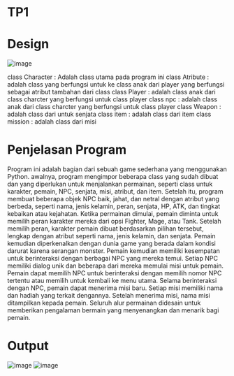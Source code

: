 # TP1

# Design
![image](https://github.com/SuraGendil/TP1/assets/117885047/ddefcc65-d675-42d7-8f64-e4ea9e2333d1)


class Character : Adalah class utama pada program ini
class Atribute : adalah class yang berfungsi untuk ke class anak dari player yang berfungsi sebagai atribut tambahan dari class
class Player : adalah class anak dari class charcter yang berfungsi untuk class player
class npc : adalah class anak dari class charcter yang berfungsi untuk class player
class Weapon : adalah class dari untuk senjata
class item : adalah class dari item
class mission : adalah class dari misi

# Penjelasan Program
Program ini adalah bagian dari sebuah game sederhana yang menggunakan Python. awalnya, program mengimpor beberapa class yang sudah dibuat dan yang diperlukan untuk menjalankan permainan, seperti class untuk karakter, pemain, NPC, senjata, misi, atribut, dan item. Setelah itu, program membuat beberapa objek NPC baik, jahat, dan netral dengan atribut yang berbeda, seperti nama, jenis kelamin, peran, senjata, HP, ATK, dan tingkat kebaikan atau kejahatan. Ketika permainan dimulai, pemain diminta untuk memilih peran karakter mereka dari opsi Fighter, Mage, atau Tank. Setelah memilih peran, karakter pemain dibuat berdasarkan pilihan tersebut, lengkap dengan atribut seperti nama, jenis kelamin, dan senjata. Pemain kemudian diperkenalkan dengan dunia game yang berada dalam kondisi darurat karena serangan monster.
Pemain kemudian memiliki kesempatan untuk berinteraksi dengan berbagai NPC yang mereka temui. Setiap NPC memiliki dialog unik dan beberapa dari mereka memulai misi untuk pemain. Pemain dapat memilih NPC untuk berinteraksi dengan memilih nomor NPC tertentu atau memilih untuk kembali ke menu utama. Selama berinteraksi dengan NPC, pemain dapat menerima misi baru. Setiap misi memiliki nama dan hadiah yang terkait dengannya. Setelah menerima misi, nama misi ditampilkan kepada pemain. Seluruh alur permainan didesain untuk memberikan pengalaman bermain yang menyenangkan dan menarik bagi pemain.

# Output
![image](https://github.com/SuraGendil/TP1/assets/117885047/8b998572-17c9-4e56-91fc-1e5c5c1891d3)
![image](https://github.com/SuraGendil/TP1/assets/117885047/62b635ea-7872-438f-8734-9d79f72087cf)

